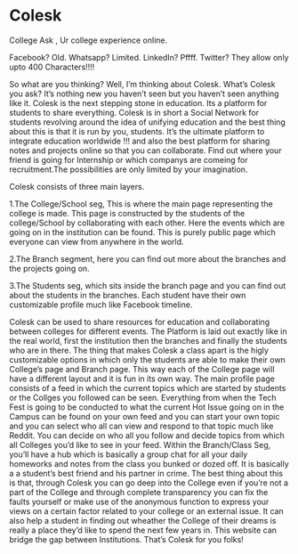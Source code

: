 # Colesk
College Ask , Ur college experience online.

Facebook? Old. Whatsapp? Limited. LinkedIn? Pffff. Twitter?  They allow only upto 400 Characters!!!!

So what are you thinking? Well, I’m thinking about Colesk. What’s Colesk you ask? It’s nothing new you haven’t seen but you
haven’t seen anything like it. Colesk is the next stepping stone in education. Its a platform for students to share everything.
Colesk is in short a Social Network for students revolving around the idea of unifying education and the best thing about this
is that it is run by you, students. It’s the ultimate platform to integrate education worldwide !!! and also the best platform
for sharing notes and projects online so that you can collaborate.  Find out where your friend is going for Internship or which
companys are comeing for recruitment.The possibilities are only limited by your imagination.

Colesk consists of three main layers. 

  1.The College/School seg, This is where the main page representing the college is made. This page is constructed by the students of the college/School by collaborating with each other. Here the events which are going on in the institution can be found. This is purely public page which everyone can view from anywhere in the world. 
  
  2.The Branch segment, here you can find out more about the branches and the projects going on. 
  
  3.The Students seg, which sits inside the branch page and you can find out about the students in the branches. Each student have their own customizable profile much like Facebook timeline. 
  
  Colesk can be used to share resources for education and collaborating between colleges for different events. The Platform is
  laid out exactly like in the real world, first the institution then the branches and finally the students who are in there.
  The thing that makes Colesk a class apart is the higly customizable options in which only the students are able to make
  their own College’s page and Branch page. This way each of the College page will have a different layout and it is fun in its
  own way. The main profile page consists of a feed in which the current topics which are started by students or the Collges
  you followed can be seen. Everything from when the Tech Fest is going to be conducted to what the current Hot Issue going
  on in the Campus can be found on your own feed and you can start your own topic and you can select who all can view and
  respond to that topic much like Reddit. You can decide on who all you follow and decide topics from which all Colleges you’d
  like to see in your feed. Within the Branch/Class Seg, you’ll have a hub which is basically a group chat for all your daily
  homeworks and notes from the class you bunked or dozed off. It is basically a a student’s best friend and his partner in
  crime. The best thing about this is that, through Colesk you can go deep into the College even if you’re not a part of the
  College and through complete transparency you can fix the faults yourself or make use of the anonymous function to express
  your views on a certain factor related to your college or an external issue. It can also help a student in finding out
  wheather the College of their dreams is really a place they’d like to spend the next few years in. This website can bridge
the gap between Institutions. That’s Colesk for you folks!
